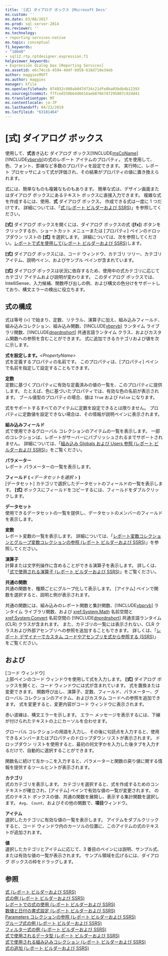 ```yaml
---
title: '[式] ダイアログ ボックス |Microsoft Docs'
ms.custom: ''
ms.date: 03/08/2017
ms.prod: sql-server-2014
ms.reviewer: ''
ms.technology:
- reporting-services-native
ms.topic: conceptual
f1_keywords:
- "10040"
- sql12.rtp.rptdesigner.expression.f1
helpviewer_keywords:
- Expression dialog box [Reporting Services]
ms.assetid: e6c74ccb-4594-4d4f-b958-618d710e34eb
author: maggiesMSFT
ms.author: maggies
manager: kfile
ms.openlocfilehash: 074932c980ab047d734c21dfe8ba03bdb4b12393
ms.sourcegitcommit: f7fced330b64d6616aeb8766747295807c92dd41
ms.translationtype: MT
ms.contentlocale: ja-JP
ms.lasthandoff: 04/23/2019
ms.locfileid: "63181464"
---
```

# <a name="expression-dialog-box"></a>[式] ダイアログ ボックス
  使用して、**式**書き込む ダイアログ ボックス[!INCLUDE[msCoName](../includes/msconame-md.md)][!INCLUDE[vbprvb](../includes/vbprvb-md.md)]の式のレポート アイテムのプロパティ。 式を使用して、色、フォント、罫線など多数のプロパティを設定できます。 実行時に、レポート プロセッサによって式が評価され、その結果がプロパティの値に置き換えられます。  
  
 式には、簡単なものも複雑なものもあります。 簡単な式は、デザイン画面またはダイアログ ボックスにあるテキスト ボックスに直接入力できます。 複雑な式を作成するには、使用、**式** ダイアログ ボックス。 作成できる式は一度に 1 つだけです。 詳細については、「[式 (レポート ビルダーおよび SSRS)](report-design/expressions-report-builder-and-ssrs.md)」を参照してください。  
  
 **[式]** ダイアログ ボックスを開くには、ダイアログ ボックスの式 (**[fx]**) ボタンをクリックするか、ショートカット メニューまたは [プロパティ] ペインのドロップダウン リストの **[式]** を選択します。 詳細については、次を参照してください。[レポートで式を使用して&#40;レポート ビルダーおよび SSRS&#41;](report-design/expression-uses-in-reports-report-builder-and-ssrs.md)します。  
  
 **[式]** ダイアログ ボックスには、コード ウィンドウ、カテゴリ ツリー、カテゴリ アイテム、説明ペイン、およびサンプル ペインが含まれています。  
  
 **[式]** ダイアログ ボックスは状況に依存するため、使用中の式カテゴリに応じてカテゴリ アイテムおよび説明が変わります。 このダイアログ ボックスでは、IntelliSense、入力候補、関数呼び出しの例、および構文の色分けをサポートしており、構文エラーの検出に役立ちます。  
  
## <a name="expression-constructs"></a>式の構成  
 式は等号 (=) で始まり、定数、リテラル、演算子に加え、組み込みフィールド、組み込みコレクション、組み込み関数、[!INCLUDE[vbprvb](../includes/vbprvb-md.md)] ランタイム ライブラリ関数、[!INCLUDE[dnprdnshort](../includes/dnprdnshort-md.md)] 共通言語ランタイム クラス、およびカスタム関数への参照を含むことができます。 式に追加できるカテゴリおよび値を次に示します。  
  
 **式を設定します。**_\<PropertyName>_  
 式を定義するプロパティの名前です。 このプロパティは、[プロパティ] ペインで名前を指定して設定することもできます。  
  
 **定数**  
 定数に基づくプロパティに有効な定義済みの値の一覧を、このプロパティに提供します。 たとえば、色に基づいたプロパティでは、有効な色の名前が表示されます。 ブール値型のプロパティの場合、値は `True` および `False` になります。  
  
 式をサポートするすべてのアイテムに定数を設定できるとは限りません。 プロパティに定数値を設定できない場合は、その情報が説明ペインに表示されます。  
  
 **組み込みフィールド**  
 式で使用できるグローバル コレクションのアイテムの一覧を表示します。 一部のコレクションは、レポートがサーバーにパブリッシュされるまでサポートされません。 詳細については、「[組み込み Globals および Users 参照 &#40;レポート ビルダーおよび SSRS&#41;](report-design/built-in-collections-built-in-globals-and-users-references-report-builder.md)」をご覧ください。  
  
 **パラメーター**  
 レポート パラメーターの一覧を表示します。  
  
 **フィールド (** _\<データセットを選択 >_ **)**  
 [データセット] カテゴリで選択したデータセットのフィールドの一覧を表示します。 **[式]** ボックスにフィールドをコピーするには、フィールドをダブルクリックします。  
  
 **データセット**  
 使用できるデータセットの一覧を提供し、データセットのメンバーのフィールドを表示します。  
  
 **変数**  
 レポート変数の一覧を表示します。 詳細については、「[レポート変数コレクションとグループ変数コレクションの参照 (レポート ビルダーおよび SSRS)](report-design/built-in-collections-report-and-group-variables-references-report-builder.md)」を参照してください。  
  
 **演算子**  
 計算または文字列操作に含めることができる演算子を表示します。 詳しくは、「[式で使用される演算子 &#40;レポート ビルダーおよび SSRS&#41;](report-design/operators-in-expressions-report-builder-and-ssrs.md)」をご覧ください。  
  
 **共通の関数**  
 共通の関数を、種類ごとにグループ化して表示します。 [アイテム] ペインで関数を選択すると、説明と例が表示されます。  
  
 共通の関数には、組み込みのレポート関数と集計関数、[!INCLUDE[vbprvb](../includes/vbprvb-md.md)] ランタイム ライブラリ関数、および <xref:System.Math> 名前空間と <xref:System.Convert> 名前空間の [!INCLUDE[dnprdnshort](../includes/dnprdnshort-md.md)] 共通言語ランタイム (CLR) クラスが含まれます。 また、カテゴリの一覧には表示されない、CLR クラスおよび外部アセンブリへの参照を追加することもできます。 詳しくは、「[レポート デザイナーでカスタム コードやアセンブリを式から参照する &#40;SSRS&#41;](report-design/custom-code-and-assembly-references-in-expressions-in-report-designer-ssrs.md)」をご覧ください。  
  
## <a name="options"></a>および  
 [コード ウィンドウ]  
 上部ペインのコード ウィンドウを使用して式を入力します。 **[式]** ダイアログ ボックスを開くと、コード ウィンドウには式が含まれています。 式を置換または変更できます。 関数呼び出し、演算子、定数、フィールド、パラメーター、グローバル コレクションのアイテム、およびカスタム コードへの参照を追加できます。 式を変更すると、変更内容がコード ウィンドウに表示されます。  
  
 赤い波線は、構文エラーを示します。 エラー メッセージを表示するには、下線が付けられたテキストの上にカーソルを合わせます。  
  
 グローバル コレクションの用語を入力し、その後に句読点を入力すると、使用できるメンバーまたはプロパティのドロップダウン リストが表示されます。 ドロップダウン リストを使用すると、最初の何文字かを入力した後タブを入力するだけで、自動的に選択することができます。  
  
 関数名に続けて左かっこを入力すると、パラメーターと関数の戻り値に関する情報を提供するツールヒントが表示されます。  
  
 **カテゴリ**  
 式のカテゴリを表示します。 カテゴリを選択すると、式を作成するためのコンテキストが確立され、[アイテム] ペインで有効な値の一覧が変更されます。 の式のテキスト ボックスの値、共通の関数を展開し、表示する集計関数を選択します。 `Avg`、 `Count`、およびその他の関数で、**項目**ウィンドウ。  
  
 **アイテム**  
 選択したカテゴリに有効な値の一覧を表示します。 アイテムをダブルクリックすると、コード ウィンドウ内のカーソルの位置に、このアイテムの式のテキストが追加されます。  
  
 **値**  
 選択したカテゴリとアイテムに応じて、3 番目のペインには説明、サンプル式、または有効な値の一覧が表示されます。 サンプル領域を広げるには、ダイアログ ボックスの枠をドラッグします。  
  
## <a name="see-also"></a>参照  
 [式 &#40;レポート ビルダーおよび SSRS&#41;](report-design/expressions-report-builder-and-ssrs.md)   
 [式の例 (レポート ビルダーおよび SSRS)](report-design/expression-examples-report-builder-and-ssrs.md)   
 [レポートでの式の使用 (レポート ビルダーおよび SSRS)](report-design/expression-uses-in-reports-report-builder-and-ssrs.md)   
 [数値と日付の書式設定 &#40;レポート ビルダーおよび SSRS&#41;](report-design/formatting-numbers-and-dates-report-builder-and-ssrs.md)   
 [Parameters コレクションの参照 &#40;レポート ビルダーおよび SSRS&#41;](report-design/built-in-collections-parameters-collection-references-report-builder.md)   
 [グループ式の例 &#40;レポート ビルダーおよび SSRS&#41;](report-design/group-expression-examples-report-builder-and-ssrs.md)   
 [フィルター式の例 &#40;レポート ビルダーおよび SSRS&#41;](report-design/filter-equation-examples-report-builder-and-ssrs.md)   
 [式で使用されるデータ型 &#40;レポート ビルダーおよび SSRS&#41;](report-design/data-types-in-expressions-report-builder-and-ssrs.md)   
 [式で使用される組み込みコレクション (レポート ビルダーおよび SSRS)](report-design/built-in-collections-in-expressions-report-builder.md)   
 [式の追加 (レポート ビルダーおよび SSRS)](report-design/add-an-expression-report-builder-and-ssrs.md)  
  
  
